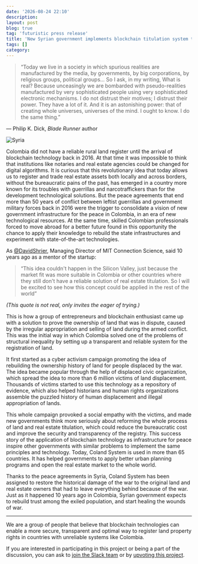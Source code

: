 ```yaml
---
date: '2026-08-24 22:10'
description: 
layout: post
blog: true
tag: 'futuristic press release'
title: 'New Syrian government implements blockchain titulation system to heal the wounds of war'
tags: []
category: 
---
```


> “Today we live in a society in which spurious realities are manufactured by the media, by governments, by big corporations, by religious groups, political groups... So I ask, in my writing, What is real? Because unceasingly we are bombarded with pseudo-realities manufactured by very sophisticated people using very sophisticated electronic mechanisms. I do not distrust their motives; I distrust their power. They have a lot of it. And it is an astonishing power: that of creating whole universes, universes of the mind. I ought to know. I do the same thing.” 

― Philip K. Dick,  *Blade Runner* author

![Syria](http://images.alarabiya.net/5f/f6/640x392_23707_235010.jpg "Syria")

Colombia did not have a reliable rural land register until the arrival of blockchain technology back in 2016. At that time it was impossible to think that institutions like notaries and real estate agencies could be changed for digital algorithms. It is curious that this revolutionary idea that today allows us to register and trade real estate assets both locally and across borders, without the bureaucratic pains of the past, has emerged in a country more known for its troubles with guerrillas and narcotraffickers than for the development  technological solutions. But the peace agreements that end more than 50 years of conflict between leftist guerrillas and government military forces back in 2016 were the trigger to consolidate a vision of new government infrastructure for the peace in Colombia, in an era of new technological resources. At the same time, skilled Colombian professionals forced to move abroad for a better future found in this opportunity the chance to apply their knowledge to rebuild the state infrastructures and experiment with state-of-the-art technologies.

As [@DavidShrier](https://twitter.com/davidshrier?lang=ca), Managing Director of MIT Connection Science, said 10 years ago as a mentor of the startup:

> “This idea couldn't happen in the Silicon Valley, just because the market fit was more suitable in Colombia or other countries where they still don't have a reliable solution of real estate titulation. So I will be excited to see how this concept could be applied in the rest of the world”

*(This quote is not real, only invites the eager of trying.)*

This is how a group of entrepreneurs and blockchain enthusiast came up with a solution to prove the ownership of land that was in dispute, caused by the irregular appropriation and selling of land during the armed conflict. This was the initial way in which Colombia solved one of the problems of structural inequality by setting up a transparent and reliable system for the registration of land. 

It first started as a cyber activism campaign promoting the idea of rebuilding the ownership history of land for people displaced by the war. The idea became popular through the help of displaced civic organization, which spread the idea to more than 6 million victims of land displacement. Thousands of victims started to use this technology as a repository of evidence, which also helped historians and human rights organizations assemble the puzzled history of human displacement and illegal appropriation of lands. 

This whole campaign provoked a social empathy with the victims, and made new governments think more seriously about reforming the whole process of land and real estate titulation, which could reduce the bureaucratic cost and improve the security and transparency of the registry. This success story of the application of blockchain technology as infrastructure for peace inspire other governments with similar problems  to implement the same principles and technology. Today, Coland System is used in more than 65 countries. It has helped governments to apply better urban planning programs and open the real estate market to the whole world. 

Thanks to the peace agreements in Syria, Coland System has been assigned to restore the historical damage of the war to the original land and real estate owners that had to leave everything behind because of the war. Just as it happened 10 years ago in Colombia, Syrian government expects to rebuild trust among the exiled population, and start healing the wounds of war.


------------



We are a group of people that believe that blockchain technologies can enable a more secure, transparent and optimal way to register land property rights in countries with unreliable systems like Colombia.

If you are interested in participating in this project or being a part of the discussion, you can ask to [join the Slack team](https://jpcorrea.typeform.com/to/cWN32T "join the Slack team") or by [upvoting this project](https://steemit.com/startups/@jpca78/give-peace-a-heart-rural-land-register-for-the-peace-in-colombia "upvoting this project").

